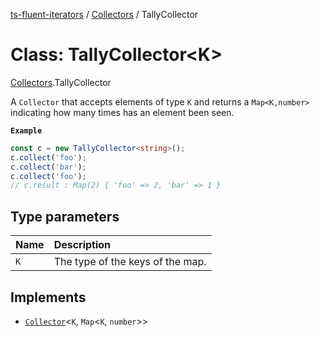 [ts-fluent-iterators](../README.md) / [Collectors](../modules/Collectors.md) / TallyCollector

# Class: TallyCollector\<K\>

[Collectors](../modules/Collectors.md).TallyCollector

A `Collector` that accepts elements of type `K` and returns a `Map<K,number>` indicating how many times has an element been seen.

**`Example`**

```ts
const c = new TallyCollector<string>();
c.collect('foo');
c.collect('bar');
c.collect('foo');
// c.result : Map(2) { 'foo' => 2, 'bar' => 1 }
```

## Type parameters

| Name | Description                      |
| :--- | :------------------------------- |
| `K`  | The type of the keys of the map. |

## Implements

- [`Collector`](../interfaces/Collectors.Collector.md)\<`K`, `Map`\<`K`, `number`\>\>
